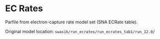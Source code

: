 # EC Rates

Parfile from electron-capture rate model set (SNA ECRate table).

Original model location: `swasik/run_ecrates/run_ecrates_tab1/run_12.0/`